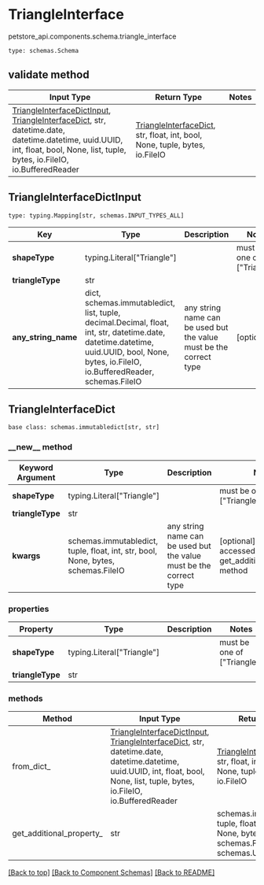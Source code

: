 # TriangleInterface
petstore_api.components.schema.triangle_interface
```
type: schemas.Schema
```

## validate method
Input Type | Return Type | Notes
------------ | ------------- | -------------
[TriangleInterfaceDictInput](#triangleinterfacedictinput), [TriangleInterfaceDict](#triangleinterfacedict), str, datetime.date, datetime.datetime, uuid.UUID, int, float, bool, None, list, tuple, bytes, io.FileIO, io.BufferedReader | [TriangleInterfaceDict](#triangleinterfacedict), str, float, int, bool, None, tuple, bytes, io.FileIO |

## TriangleInterfaceDictInput
```
type: typing.Mapping[str, schemas.INPUT_TYPES_ALL]
```
Key | Type |  Description | Notes
------------ | ------------- | ------------- | -------------
**shapeType** | typing.Literal["Triangle"] |  | must be one of ["Triangle"]
**triangleType** | str |  |
**any_string_name** | dict, schemas.immutabledict, list, tuple, decimal.Decimal, float, int, str, datetime.date, datetime.datetime, uuid.UUID, bool, None, bytes, io.FileIO, io.BufferedReader, schemas.FileIO | any string name can be used but the value must be the correct type | [optional]

## TriangleInterfaceDict
```
base class: schemas.immutabledict[str, str]

```
### &lowbar;&lowbar;new&lowbar;&lowbar; method
Keyword Argument | Type | Description | Notes
---------------- | ---- | ----------- | -----
**shapeType** | typing.Literal["Triangle"] |  | must be one of ["Triangle"]
**triangleType** | str |  |
**kwargs** | schemas.immutabledict, tuple, float, int, str, bool, None, bytes, schemas.FileIO | any string name can be used but the value must be the correct type | [optional] typed value is accessed with the get_additional_property_ method

### properties
Property | Type | Description | Notes
-------- | ---- | ----------- | -----
**shapeType** | typing.Literal["Triangle"] |  | must be one of ["Triangle"]
**triangleType** | str |  |

### methods
Method | Input Type | Return Type | Notes
------ | ---------- | ----------- | ------
from_dict_ | [TriangleInterfaceDictInput](#triangleinterfacedictinput), [TriangleInterfaceDict](#triangleinterfacedict), str, datetime.date, datetime.datetime, uuid.UUID, int, float, bool, None, list, tuple, bytes, io.FileIO, io.BufferedReader | [TriangleInterfaceDict](#triangleinterfacedict), str, float, int, bool, None, tuple, bytes, io.FileIO | a constructor
get_additional_property_ | str | schemas.immutabledict, tuple, float, int, str, bool, None, bytes, schemas.FileIO, schemas.Unset }} | provides type safety for additional properties

[[Back to top]](#top) [[Back to Component Schemas]](../../../README.md#Component-Schemas) [[Back to README]](../../../README.md)
